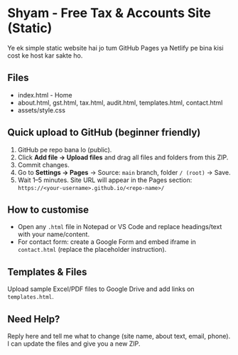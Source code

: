 # Shyam - Free Tax & Accounts Site (Static)

Ye ek simple static website hai jo tum GitHub Pages ya Netlify pe bina kisi cost ke host kar sakte ho.

## Files
- index.html - Home
- about.html, gst.html, tax.html, audit.html, templates.html, contact.html
- assets/style.css

## Quick upload to GitHub (beginner friendly)
1. GitHub pe repo bana lo (public).
2. Click **Add file → Upload files** and drag all files and folders from this ZIP.
3. Commit changes.
4. Go to **Settings → Pages** → Source: `main` branch, folder `/ (root)` → Save.
5. Wait 1–5 minutes. Site URL will appear in the Pages section: `https://<your-username>.github.io/<repo-name>/`

## How to customise
- Open any `.html` file in Notepad or VS Code and replace headings/text with your name/content.
- For contact form: create a Google Form and embed iframe in `contact.html` (replace the placeholder instruction).

## Templates & Files
Upload sample Excel/PDF files to Google Drive and add links on `templates.html`.

## Need Help?
Reply here and tell me what to change (site name, about text, email, phone). I can update the files and give you a new ZIP.
